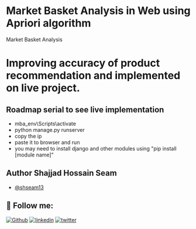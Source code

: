 # Market Basket Analysis in Web using Apriori algorithm
Market Basket Analysis
# Improving accuracy of product recommendation and implemented on live project.
## Roadmap serial to see live implementation

- mba_env\Scripts\activate
- python manage.py runserver
- copy the ip
- paste it to browser and run
- you may need to install django and other modules using "pip install [module name]"


## Author Shajjad Hossain Seam

- [@shseam13](https://github.com/shseam13)

## 🔗 Follow me:
[![Github](https://img.shields.io/badge/github-000?style=for-the-badge&logo=github&logoColor=white)](https://github.com/shseam13)
[![linkedin](https://img.shields.io/badge/linkedin-0A66C2?style=for-the-badge&logo=linkedin&logoColor=white)](https://bd.linkedin.com/in/shajjad-hossain-seam-b6ba641b0)
[![twitter](https://img.shields.io/badge/facebook-1DA1F2?style=for-the-badge&logo=facebook&logoColor=white)](https://www.facebook.com/shajjadhossains1/)
